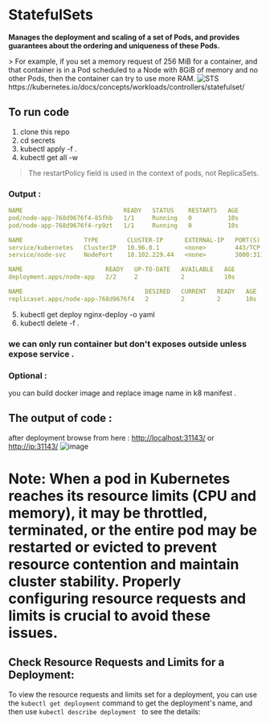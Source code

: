 # StatefulSets

<b>Manages the deployment and scaling of a set of Pods, and provides guarantees about the ordering and uniqueness of these Pods.

</b>
> For example, if you set a memory request of 256 MiB for a container, and that container is in a Pod scheduled to a Node with 8GiB of memory and no other Pods, then the container can try to use more RAM. 

<img src="https://cloud.google.com/static/kubernetes-engine/images/statefulset.png" alt="STS">
https://kubernetes.io/docs/concepts/workloads/controllers/statefulset/


## To run code 
1. clone this repo 
2. cd secrets
3. kubectl apply -f .
4. kubectl get all -w  <br>

> The restartPolicy field is used in the context of pods, not ReplicaSets.
### Output : 
```yaml
NAME                            READY   STATUS    RESTARTS   AGE
pod/node-app-768d9676f4-85fhb   1/1     Running   0          10s
pod/node-app-768d9676f4-rp9zt   1/1     Running   0          10s

NAME                 TYPE        CLUSTER-IP      EXTERNAL-IP   PORT(S)          AGE
service/kubernetes   ClusterIP   10.96.0.1       <none>        443/TCP          34m
service/node-svc     NodePort    10.102.229.44   <none>        3000:31143/TCP   10s

NAME                       READY   UP-TO-DATE   AVAILABLE   AGE
deployment.apps/node-app   2/2     2            2           10s

NAME                                  DESIRED   CURRENT   READY   AGE
replicaset.apps/node-app-768d9676f4   2         2         2       10s

```
5. kubectl get deploy nginx-deploy -o yaml
6. kubectl delete -f .
### we can only run container but don't exposes outside unless expose service .

### Optional : 
you can build docker image and replace image name in k8 manifest .<br>
## The output of code :  
after deployment browse from here : [http://localhost:31143/](http://localhost:31143/) or [http://ip:31143/](http://ip:31143/)
![image](https://github.com/GudditiOrg/Kubernetes/assets/87116202/37b4ab58-4a82-48b0-88d9-05e17a6b6d7c)

# Note: When a pod in Kubernetes reaches its resource limits (CPU and memory), it may be throttled, terminated, or the entire pod may be restarted or evicted to prevent resource contention and maintain cluster stability. Properly configuring resource requests and limits is crucial to avoid these issues.

## Check Resource Requests and Limits for a Deployment:
To view the resource requests and limits set for a deployment, you can use the `kubectl get deployment` command to get the deployment's name, and then use `kubectl describe deployment ` to see the details:
